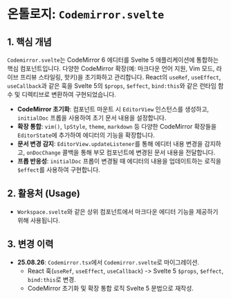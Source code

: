 # 온톨로지: `Codemirror.svelte`

## 1. 핵심 개념

`Codemirror.svelte`는 CodeMirror 6 에디터를 Svelte 5 애플리케이션에 통합하는 핵심 컴포넌트입니다. 다양한 CodeMirror 확장(예: 마크다운 언어 지원, Vim 모드, 라이브 프리뷰 스타일링, 핫키)을 초기화하고 관리합니다. React의 `useRef`, `useEffect`, `useCallback`과 같은 훅을 Svelte 5의 `$props`, `$effect`, `bind:this`와 같은 런타임 함수 및 디렉티브로 변환하여 구현되었습니다.

- **CodeMirror 초기화**: 컴포넌트 마운트 시 `EditorView` 인스턴스를 생성하고, `initialDoc` 프롭을 사용하여 초기 문서 내용을 설정합니다.
- **확장 통합**: `vim()`, `lpStyle`, `theme`, `markdown` 등 다양한 CodeMirror 확장들을 `EditorState`에 추가하여 에디터의 기능을 확장합니다.
- **문서 변경 감지**: `EditorView.updateListener`를 통해 에디터 내용 변경을 감지하고, `onDocChange` 콜백을 통해 부모 컴포넌트에 변경된 문서 내용을 전달합니다.
- **프롭 반응성**: `initialDoc` 프롭이 변경될 때 에디터의 내용을 업데이트하는 로직을 `$effect`를 사용하여 구현합니다.

## 2. 활용처 (Usage)

- `Workspace.svelte`와 같은 상위 컴포넌트에서 마크다운 에디터 기능을 제공하기 위해 사용됩니다.

## 3. 변경 이력

- **25.08.26**: `Codemirror.tsx`에서 `Codemirror.svelte`로 마이그레이션.
    - React 훅(`useRef`, `useEffect`, `useCallback`) -> Svelte 5 `$props`, `$effect`, `bind:this`로 변경.
    - CodeMirror 초기화 및 확장 통합 로직 Svelte 5 문법으로 재작성.

